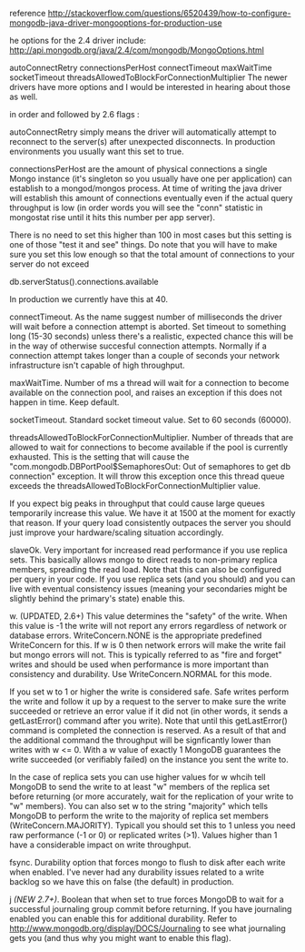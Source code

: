 reference  http://stackoverflow.com/questions/6520439/how-to-configure-mongodb-java-driver-mongooptions-for-production-use

he options for the 2.4 driver include: http://api.mongodb.org/java/2.4/com/mongodb/MongoOptions.html

autoConnectRetry
connectionsPerHost
connectTimeout
maxWaitTime
socketTimeout
threadsAllowedToBlockForConnectionMultiplier
The newer drivers have more options and I would be interested in hearing about those as well.



in order and followed by 2.6 flags :

autoConnectRetry simply means the driver will automatically attempt to reconnect to the server(s) after unexpected disconnects. In production environments you usually want this set to true.

connectionsPerHost are the amount of physical connections a single Mongo instance (it's singleton so you usually have one per application) can establish to a mongod/mongos process. At time of writing the java driver will establish this amount of connections eventually even if the actual query throughput is low (in order words you will see the "conn" statistic in mongostat rise until it hits this number per app server).

There is no need to set this higher than 100 in most cases but this setting is one of those "test it and see" things. Do note that you will have to make sure you set this low enough so that the total amount of connections to your server do not exceed

db.serverStatus().connections.available

In production we currently have this at 40.

connectTimeout. As the name suggest number of milliseconds the driver will wait before a connection attempt is aborted. Set timeout to something long (15-30 seconds) unless there's a realistic, expected chance this will be in the way of otherwise succesful connection attempts. Normally if a connection attempt takes longer than a couple of seconds your network infrastructure isn't capable of high throughput.

maxWaitTime. Number of ms a thread will wait for a connection to become available on the connection pool, and raises an exception if this does not happen in time. Keep default.

socketTimeout. Standard socket timeout value. Set to 60 seconds (60000).

threadsAllowedToBlockForConnectionMultiplier. Number of threads that are allowed to wait for connections to become available if the pool is currently exhausted. This is the setting that will cause the "com.mongodb.DBPortPool$SemaphoresOut: Out of semaphores to get db connection" exception. It will throw this exception once this thread queue exceeds the threadsAllowedToBlockForConnectionMultiplier value.

If you expect big peaks in throughput that could cause large queues temporarily increase this value. We have it at 1500 at the moment for exactly that reason. If your query load consistently outpaces the server you should just improve your hardware/scaling situation accordingly.

slaveOk. Very important for increased read performance if you use replica sets. This basically allows mongo to direct reads to non-primary replica members, spreading the read load. Note that this can also be configured per query in your code. If you use replica sets (and you should) and you can live with eventual consistency issues (meaning your secondaries might be slightly behind the primary's state) enable this.

w. (UPDATED, 2.6+) This value determines the "safety" of the write. When this value is -1 the write will not report any errors regardless of network or database errors. WriteConcern.NONE is the appropriate predefined WriteConcern for this. If w is 0 then network errors will make the write fail but mongo errors will not. This is typically referred to as "fire and forget" writes and should be used when performance is more important than consistency and durability. Use WriteConcern.NORMAL for this mode.

If you set w to 1 or higher the write is considered safe. Safe writes perform the write and follow it up by a request to the server to make sure the write succeeded or retrieve an error value if it did not (in other words, it sends a getLastError() command after you write). Note that until this getLastError() command is completed the connection is reserved. As a result of that and the additional command the throughput will be signficantly lower than writes with w <= 0. With a w value of exactly 1 MongoDB guarantees the write succeeded (or verifiably failed) on the instance you sent the write to.

In the case of replica sets you can use higher values for w whcih tell MongoDB to send the write to at least "w" members of the replica set before returning (or more accurately, wait for the replication of your write to "w" members). You can also set w to the string "majority" which tells MongoDB to perform the write to the majority of replica set members (WriteConcern.MAJORITY). Typicall you should set this to 1 unless you need raw performance (-1 or 0) or replicated writes (>1). Values higher than 1 have a considerable impact on write throughput.

fsync. Durability option that forces mongo to flush to disk after each write when enabled. I've never had any durability issues related to a write backlog so we have this on false (the default) in production.

j *(NEW 2.7+)*. Boolean that when set to true forces MongoDB to wait for a successful journaling group commit before returning. If you have journaling enabled you can enable this for additional durability. Refer to http://www.mongodb.org/display/DOCS/Journaling to see what journaling gets you (and thus why you might want to enable this flag).